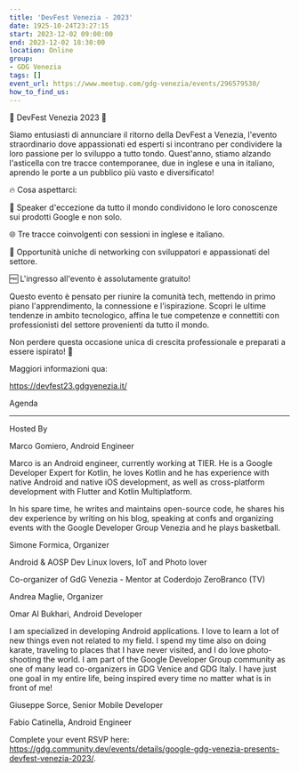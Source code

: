 ```yaml
---
title: 'DevFest Venezia - 2023'
date: 1925-10-24T23:27:15
start: 2023-12-02 09:00:00
end: 2023-12-02 18:30:00
location: Online
group:
- GDG Venezia
tags: []
event_url: https://www.meetup.com/gdg-venezia/events/296579530/
how_to_find_us:
---
```


🌟 DevFest Venezia 2023 🌟

Siamo entusiasti di annunciare il ritorno della DevFest a Venezia, l'evento straordinario dove appassionati ed esperti si incontrano per condividere la loro passione per lo sviluppo a tutto tondo.
Quest'anno, stiamo alzando l'asticella con tre tracce contemporanee, due in inglese e una in italiano, aprendo le porte a un pubblico più vasto e diversificato!

🔥 Cosa aspettarci:

🎤 Speaker d'eccezione da tutto il mondo condividono le loro conoscenze sui prodotti Google e non solo.

🌐 Tre tracce coinvolgenti con sessioni in inglese e italiano.

🤝 Opportunità uniche di networking con sviluppatori e appassionati del settore.

🆓 L'ingresso all'evento è assolutamente gratuito!

Questo evento è pensato per riunire la comunità tech, mettendo in primo piano l'apprendimento, la connessione e l'ispirazione. Scopri le ultime tendenze in ambito tecnologico, affina le tue competenze e connettiti con professionisti del settore provenienti da tutto il mondo.

Non perdere questa occasione unica di crescita professionale e preparati a essere ispirato! 🚀

Maggiori informazioni qua:

https://devfest23.gdgvenezia.it/

Agenda

---

Hosted By

Marco Gomiero, Android Engineer

Marco is an Android engineer, currently working at TIER. He is a Google Developer Expert for Kotlin, he loves Kotlin and he has experience with native Android and native iOS development, as well as cross-platform development with Flutter and Kotlin Multiplatform.

In his spare time, he writes and maintains open-source code, he shares his dev experience by writing on his blog, speaking at confs and organizing events with the Google Developer Group Venezia and he plays basketball.

Simone Formica, Organizer

Android & AOSP Dev
Linux lovers,
IoT and Photo lover

Co-organizer of GdG Venezia - Mentor at Coderdojo ZeroBranco (TV)

Andrea Maglie, Organizer

Omar Al Bukhari, Android Developer

I am specialized in developing Android applications.
I love to learn a lot of new things even not related to my field.
I spend my time also on doing karate, traveling to places that I have never visited, and I do love photo-shooting the world.
I am part of the Google Developer Group community as one of many lead co-organizers in GDG Venice and GDG Italy.
I have just one goal in my entire life, being inspired every time no matter what is in front of me!

Giuseppe Sorce, Senior Mobile Developer

Fabio Catinella, Android Engineer

Complete your event RSVP here: https://gdg.community.dev/events/details/google-gdg-venezia-presents-devfest-venezia-2023/.
